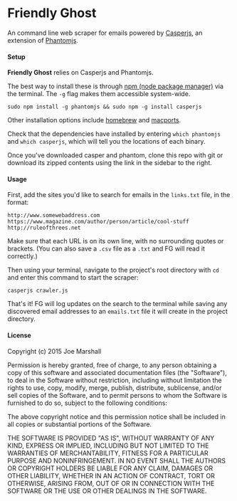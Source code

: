 # Friendly Ghost
An command line web scraper for emails powered by [Casperjs](http://casperjs.org/), an extension of [Phantomjs](http://phantomjs.org/).

#### Setup

**Friendly Ghost** relies on Casperjs and Phantomjs.

The best way to install these is through [npm (node package manager)](https://www.npmjs.com/) via the terminal. The `-g` flag makes them accessible system-wide.

````sudo npm install -g phantomjs && sudo npm -g install casperjs````

Other installation options include [homebrew](http://brew.sh/) and [macports](https://www.macports.org/).

Check that the dependencies have installed by entering `which phantomjs` and `which casperjs`, which will tell you the locations of each binary.

Once you've downloaded casper and phantom, clone this repo with git or download its zipped contents using the link in the sidebar to the right.

#### Usage

First, add the sites you'd like to search for emails in the `links.txt` file, in the format:

````
http://www.somewebaddress.com
https://www.magazine.com/author/person/article/cool-stuff
http://ruleofthrees.net
````


Make sure that each URL is on its own line, with no surrounding quotes or brackets. (You can also save a `.csv` file as a `.txt` and FG will read it correctly.)

Then using your terminal, navigate to the project's root directory with `cd` and enter this command to start the scraper:

````casperjs crawler.js````

That's it! FG will log updates on the search to the terminal while saving any discovered email addresses to an `emails.txt` file it will create in the project directory.

#### License

Copyright (c) 2015 Joe Marshall

Permission is hereby granted, free of charge, to any person obtaining a copy
of this software and associated documentation files (the "Software"), to deal
in the Software without restriction, including without limitation the rights
to use, copy, modify, merge, publish, distribute, sublicense, and/or sell
copies of the Software, and to permit persons to whom the Software is
furnished to do so, subject to the following conditions:

The above copyright notice and this permission notice shall be included in all
copies or substantial portions of the Software.

THE SOFTWARE IS PROVIDED "AS IS", WITHOUT WARRANTY OF ANY KIND, EXPRESS OR
IMPLIED, INCLUDING BUT NOT LIMITED TO THE WARRANTIES OF MERCHANTABILITY,
FITNESS FOR A PARTICULAR PURPOSE AND NONINFRINGEMENT. IN NO EVENT SHALL THE
AUTHORS OR COPYRIGHT HOLDERS BE LIABLE FOR ANY CLAIM, DAMAGES OR OTHER
LIABILITY, WHETHER IN AN ACTION OF CONTRACT, TORT OR OTHERWISE, ARISING FROM,
OUT OF OR IN CONNECTION WITH THE SOFTWARE OR THE USE OR OTHER DEALINGS IN THE
SOFTWARE.
 